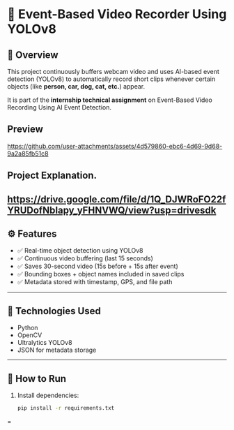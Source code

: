 # 🎯 Event-Based Video Recorder Using YOLOv8

## 🚀 Overview
This project continuously buffers webcam video and uses AI-based event detection (YOLOv8) to automatically record short clips whenever certain objects (like **person, car, dog, cat, etc.**) appear.

It is part of the **internship technical assignment** on Event-Based Video Recording Using AI Event Detection.

## Preview 
https://github.com/user-attachments/assets/4d579860-ebc6-4d69-9d68-9a2a85fb51c8

## Project Explanation.
https://drive.google.com/file/d/1Q_DJWRoFO22fYRUDofNbIapy_yFHNVWQ/view?usp=drivesdk
---

## ⚙️ Features
- ✅ Real-time object detection using YOLOv8
- ✅ Continuous video buffering (last 15 seconds)
- ✅ Saves 30-second video (15s before + 15s after event)
- ✅ Bounding boxes + object names included in saved clips
- ✅ Metadata stored with timestamp, GPS, and file path

---

## 🧠 Technologies Used
- Python  
- OpenCV  
- Ultralytics YOLOv8  
- JSON for metadata storage

---



## 🧪 How to Run

1. Install dependencies:
   ```bash
   pip install -r requirements.txt
=
